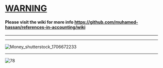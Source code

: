 # [WARNING](https://github.com/muhamed-hassan/references-in-accounting/wiki/Warning)

#### Please visit the wiki for more info https://github.com/muhamed-hassan/references-in-accounting/wiki

***
***

![Money_shutterstock_1706672233](https://user-images.githubusercontent.com/17825804/219616674-9a8729ad-528d-42dd-8fa7-2dd478f66c45.png)

***

![78](https://user-images.githubusercontent.com/17825804/219616702-d5e6b908-d42f-4a61-8b60-4de123a74700.png)
